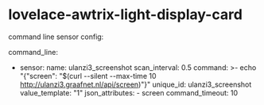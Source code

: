 # lovelace-awtrix-light-display-card


command line sensor config:


command_line:
  - sensor:
      name: ulanzi3_screenshot
      scan_interval: 0.5
      command: >-
        echo "{\"screen\": \"$(curl --silent --max-time 10 http://ulanzi3.graafnet.nl/api/screen)\"}"
      unique_id: ulanzi3_screenshot
      value_template: "1"
      json_attributes:
        - screen
      command_timeout: 10
